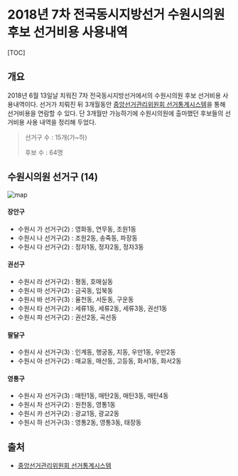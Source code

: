 # 2018년 7차 전국동시지방선거 수원시의원 후보 선거비용 사용내역

[TOC]



## 개요

2018년 6월 13일날 치워진 7차 전국동시지방선거에서의 수원시의원 후보 선거비용 사용내역이다. 선거가 치뤄진 뒤 3개월동안 [중앙선거관리위원회 선거통계시스템](http://info.nec.go.kr/)을 통해 선거비용을 연람할 수 있다. 단 3개월만 가능하기에 수원시의원에 출마했던 후보들의 선거비용 사용 내역을 정리해 두었다.

> 선거구 수 :  15개(가~하)
>
> 후보 수 : 64명



## 수원시의원 선거구 (14)



![map](/home/kiwon/MEGA/elect.2018.지방선거.7/expense.suwon/map.suwonelect.basic.png)

#### 장안구

- 수원시 가 선거구(2) : 영화동, 연무동, 조원1동
- 수원시 나 선거구(2) : 조원2동, 송죽동, 파장동 
- 수원시 다 선거구(2) : 정자1동, 정자2동, 정자3동

#### 권선구

- 수원시 라 선거구(2) : 평동, 호매실동
- 수원시 마 선거구(2) : 금곡동, 입북동
- 수원시 바 선거구(3) : 율천동, 서둔동, 구운동
- 수원시 타 선거구(2) : 세류1동, 세류2동, 세류3동, 권선1동 
- 수원시 파 선거구(2) : 권선2동, 곡선동

#### 팔달구

- 수원시 사 선거구(3) : 인계동, 행궁동, 지동, 우만1동, 우만2동
- 수원시 아 선거구(2) : 매교동, 매산동, 고등동, 화서1동, 화서2동

#### 영통구

- 수원시 자 선거구(3) : 매탄1동, 매탄2동, 매탄3동, 매탄4동
- 수원시 차 선거구(2) : 원천동, 영통1동
- 수원시 카 선거구(2) : 광교1동, 광교2동
- 수원시 하 선거구(3) : 영통2동, 영통3동, 태장동

## 출처

- [중앙선거관리위원회 선거통계시스템](http://info.nec.go.kr/)

















